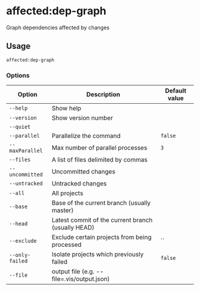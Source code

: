 # affected:dep-graph

Graph dependencies affected by changes

## Usage

```bash
affected:dep-graph
```

### Options

| Option          | Description                                        | Default value |
| --------------- | -------------------------------------------------- | ------------- |
| `--help`        | Show help                                          |               |
| `--version`     | Show version number                                |               |
| `--quiet`       |                                                    |               |
| `--parallel`    | Parallelize the command                            | `false`       |
| `--maxParallel` | Max number of parallel processes                   | `3`           |
| `--files`       | A list of files delimited by commas                |               |
| `--uncommitted` | Uncommitted changes                                |               |
| `--untracked`   | Untracked changes                                  |               |
| `--all`         | All projects                                       |               |
| `--base`        | Base of the current branch (usually master)        |               |
| `--head`        | Latest commit of the current branch (usually HEAD) |               |
| `--exclude`     | Exclude certain projects from being processed      | ``            |
| `--only-failed` | Isolate projects which previously failed           | `false`       |
| `--file`        | output file (e.g. --file=.vis/output.json)         |               |
